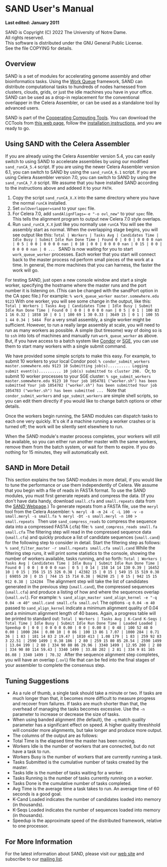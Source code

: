# SAND User's Manual

**Last edited: January 2011**

SAND is Copyright (C) 2022 The University of Notre Dame.  
All rights reserved.  
This software is distributed under the GNU General Public License.  
See the file COPYING for details.

## Overview

SAND is a set of modules for accelerating genome assembly and other
bioinformatics tasks. Using the [Work
Queue](http://ccl.cse.nd.edu/software/workqueue/) framework, SAND can
distribute computational tasks to hundreds of nodes harnessed from clusters,
clouds, grids, or just the idle machines you have in your office. SAND can be
used as a drop-in replacement for the conventional overlapper in the Celera
Assembler, or can be used as a standalone tool by advanced users.

SAND is part of the [Cooperating Computing
Tools](http://ccl.cse.nd.edu/software). You can download the CCTools from
[this web page](http://ccl.cse.nd.edu/software/download), follow the
[installation instructions](../install), and you are ready to go.

## Using SAND with the Celera Assembler

If you are already using the Celera Assembler version 5.4, you can easily
switch to using SAND to accelerate assemblies by using our modified
`sand_runCA_5.4` script. If you are using the newer Celera Assembler version
6.1, you can switch to SAND by using the ` sand_runCA_6.1 ` script. If you are
using Celera Assembler version 7.0, you can switch to SAND by using the `
sand_runCA_7.0 ` script. We assume that you have installed SAND according to
the instructions above and addeed it to your `PATH`.

  1. Copy the script `sand_runCA_X.X` into the same directory where you have the normal `runCA` installed. 
  2. Set `ovlOverlapper=sand` to your `spec` file. 
  3. For Celera 7.0, add `sandAlignFlags=-e "-o ovl_new"` to your `spec` file. This tells the alignment program to output new Celera 7.0 style overlaps. 
  4. Run `sand_runCA_X.X` just like you normally use `runCA` 
You will see the assembly start as normal. When the overlapping stage begins,
you will see output like this: `Total | Workers | Tasks Avg | Candidates Time
| Idle Busy | Submit Idle Run Done Time | Found 0 | 0 0 | 0 0 0 0 nan | 0 5 |
0 0 | 0 0 0 0 nan | 0 10 | 0 0 | 0 0 0 0 nan | 0 15 | 0 0 | 0 0 0 0 nan | 0
... ` SAND is now waiting for you to start `work_queue_worker` processes. Each
worker that you start will connect back to the master process nd perform small
pieces of the work at a time. In general, the more machines that you can
harness, the faster the work will go.

For testing SAND, just open a new console window and start a single worker,
specifying the hostname where the master runs and the port number it is
listening on. (This can be changed with the sandPort option in the CA spec
file.) For example: `% work_queue_worker master.somewhere.edu 9123` With one
worker, you will see some change in the output, like this: `Total | Workers |
Tasks Avg | Candidates Time | Idle Busy | Submit Idle Run Done Time | Found 0
| 0 0 | 0 0 0 0 nan | 0 5 | 0 1 | 100 83 1 16 0.32 | 1858 10 | 0 1 | 100 69 1
30 0.33 | 3649 15 | 0 1 | 100 55 1 44 0.34 | 5464 ` For a very small assembly,
a single worker might be sufficient. However, to run a really large assembly
at scale, you will need to run as many workers as possible. A simple (but
tiresome) way of doing so is to `ssh` into lots of machines and manually run
`work_queue_worker` as above. But, if you have access to a batch system like
[Condor](http://www.cs.wisc.edu/condor) or
[SGE](http://www.sun.com/software/sge), you can use them to start many workers
with a single submit command.

We have provided some simple scripts to make this easy. For example, to submit
10 workers to your local Condor pool: `% condor_submit_workers
master.somewhere.edu 9123 10 Submitting job(s).......... Logging submit
event(s).......... 10 job(s) submitted to cluster 298. ` Or, to submit 10
worker processes to your SGE cluster: `% sge_submit_workers
master.somewhere.edu 9123 10 Your job 1054781 ("worker.sh") has been submitted
Your job 1054782 ("worker.sh") has been submitted Your job 1054783
("worker.sh") has been submitted ... ` Note that `condor_submit_workers` and
`sge_submit_workers` are simple shell scripts, so you can edit them directly
if you would like to change batch options or other details.

Once the workers begin running, the SAND modules can dispatch tasks to each
one very quickly. It's ok if a machine running a worker crashes or is turned
off; the work will be silently sent elsewhere to run.

When the SAND module's master process completes, your workers will still be
available, so you can either run another master with the same workers, remove
them from the batch system, or wait for them to expire. If you do nothing for
15 minutes, they will automatically exit.

## SAND in More Detail

This section explains the two SAND modules in more detail, if you would like
to tune the performance or use them independently of Celera. We assume that
you begin with a file of reads in FASTA format. To use the SAND modules, you
must first generate repeats and compress the data. (If you don't have data
handy, download `small.cfa` and `small.repeats` data from the [SAND
Webpage](http://ccl.cse.nd.edu/software/sand).) To generate repeats from a
FASTA file, use the `meryl` tool from the Celera Assembler: `% meryl -B -m 24
-C -L 100 -v -o small.meryl -s small.fa % meryl -Dt -s small.meryl -n 100 >
small.repeats ` Then use `sand_compress_reads` to compress the sequence data
into a compressed FASTA (.cfa) file: `% sand_compress_reads small.fa
small.cfa` The filtering step will read in the compressed sequence data
(`small.cfa`) and quickly produce a list of candidate sequences (`small.cand`)
for the following step to consider in detail. Start the filtering step as
follows: `% sand_filter_master -r small.repeats small.cfa small.cand` While
the filtering step runs, it will print some statistics to the console, showing
the number of workers available, tasks running, and so forth: `Total | Workers
| Tasks Avg | Candidates Time | Idle Busy | Submit Idle Run Done Time | Found
0 | 0 0 | 0 0 0 0 nan | 0 5 | 0 14 | 158 14 14 130 0.39 | 16452 10 | 0 15 |
356 15 15 326 0.38 | 42382 15 | 0 15 | 549 15 15 519 0.38 | 69055 20 | 0 15 |
744 15 15 714 0.38 | 96298 25 | 0 15 | 942 15 15 912 0.38 | 124284 ` The
alignment step will take the list of candidates generated in the previous step
(`small.cand`), the compressed sequences (`small.cfa`) and produce a listing
of how and where the sequences overlap (`small.ovl`). For example: `%
sand_align_master sand_align_kernel -e "-q 0.04 -m 40" small.cand small.cfa
small.ovl` The options `-q 0.04 -m 40` passed to `sand_align_kernel` indicate
a minimum alignment quality of 0.04 and a minimum alignment length of 40
bases. Again, a progress table will be printed to standard out: `Total |
Workers | Tasks Avg | K-Cand K-Seqs | Total Time | Idle Busy | Submit Idle Run
Done Time | Loaded Loaded | Speedup 0 | 0 0 | 0 0 0 0 0.00 | 0 0 | 0.00 8 | 0
48 | 100 52 48 0 0.00 | 1000 284 | 0.00 10 | 0 86 | 100 13 86 1 7.07 | 1000
284 | 0.71 36 | 1 83 | 181 14 83 2 19.47 | 1810 413 | 1.08 179 | 1 83 | 259 92
83 3 22.51 | 2590 1499 | 0.38 186 | 2 80 | 259 15 80 85 28.54 | 2590 1499 |
13.04 199 | 2 80 | 334 90 80 86 29.96 | 3340 1499 | 12.95 200 | 2 80 | 334 90
80 114 59.43 | 3340 1499 | 33.88 202 | 2 81 | 334 9 81 165 86.08 | 3340 1499 |
70.32 ` After the sequence alignment step completes, you will have an overlap
(`.ovl`) file that can be fed into the final stages of your assembler to
complete the consensus step.

## Tuning Suggestions

* As a rule of thumb, a single task should take a minute or two. If tasks are much longer than that, it becomes more difficult to measure progress and recover from failures. If tasks are much shorter than that, the overhead of managing the tasks becomes excessive. Use the `-n` parameter to increase or decrease the size of tasks. 
* When using banded alignment (the default), the `-q` match quality parameter has a significant effect on speed. A higher quality threshhold will consider more alignments, but take longer and produce more output. 
* The columns of the output are as follows: 
* Total Time is the elapsed time the master has been running. 
* Workers Idle is the number of workers that are connected, but do not have a task to run. 
* Workers Busy is the number of workers that are currently running a task. 
* Tasks Submitted is the cumulative number of tasks created by the master. 
* Tasks Idle is the number of tasks waiting for a worker. 
* Tasks Running is the number of tasks currently running on a worker. 
* Tasks Done is the cumulative number of tasks completed. 
* Avg Time is the average time a task takes to run. An average time of 60 seconds is a good goal. 
* K-Cand Loaded indicates the number of candidates loaded into memory (in thousands). 
* K-Seqs Loaded indicates the number of sequences loaded into memory (in thousands). 
* Speedup is the approximate speed of the distributed framework, relative to one processor. 

## For More Information

For the latest information about SAND, please visit our [web
site](http://ccl.cse.nd.edu/software/sand) and subscribe to our [mailing
list](http://ccl.cse.nd.edu/software).

